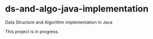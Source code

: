 # ds-and-algo-java-implementation
Data Structure and Algorithm implementation in Java

This project is in progress.
